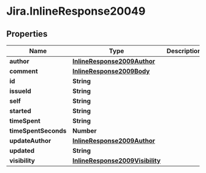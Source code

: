 # Jira.InlineResponse20049

## Properties

Name | Type | Description | Notes
------------ | ------------- | ------------- | -------------
**author** | [**InlineResponse2009Author**](InlineResponse2009Author.md) |  | 
**comment** | [**InlineResponse2009Body**](InlineResponse2009Body.md) |  | 
**id** | **String** |  | 
**issueId** | **String** |  | 
**self** | **String** |  | 
**started** | **String** |  | 
**timeSpent** | **String** |  | 
**timeSpentSeconds** | **Number** |  | 
**updateAuthor** | [**InlineResponse2009Author**](InlineResponse2009Author.md) |  | 
**updated** | **String** |  | 
**visibility** | [**InlineResponse2009Visibility**](InlineResponse2009Visibility.md) |  | 



